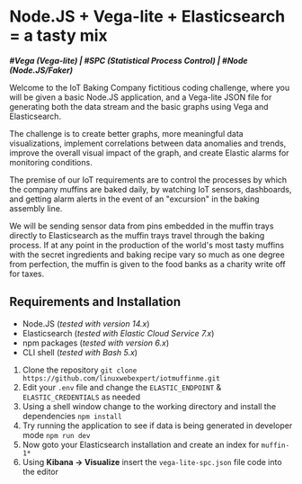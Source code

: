 # Node.JS + Vega-lite + Elasticsearch = a tasty mix

_**#Vega (Vega-lite) | #SPC (Statistical Process Control) | #Node (Node.JS/Faker)**_

Welcome to the IoT Baking Company fictitious coding challenge, where you will be
given a basic Node.JS application, and a Vega-lite JSON file for generating both
the data stream and the basic graphs using Vega and Elasticsearch.

The challenge is to create better graphs, more meaningful data visualizations,
implement correlations between data anomalies and trends, improve the overall
visual impact of the graph, and create Elastic alarms for monitoring conditions.

The premise of our IoT requirements are to control the processes by which the company
muffins are baked daily, by watching IoT sensors, dashboards, and getting alarm alerts
in the event of an "excursion" in the baking assembly line.

We will be sending sensor data from pins embedded in the muffin trays directly to
Elasticsearch as the muffin trays travel through the baking process. If at any
point in the production of the world's most tasty muffins with the secret ingredients
and baking recipe vary so much as one degree from perfection, the muffin is given to
the food banks as a charity write off for taxes.

## Requirements and Installation

- Node.JS (_tested with version 14.x_)
- Elasticsearch (_tested with Elastic Cloud Service 7.x_)
- npm packages (_tested with version 6.x_)
- CLI shell (_tested with Bash 5.x_)

1. Clone the repository `git clone https://github.com/linuxwebexpert/iotmuffinme.git`
2. Edit your `.env` file and change the `ELASTIC_ENDPOINT` & `ELASTIC_CREDENTIALS` as needed
3. Using a shell window change to the working directory and install the dependencies `npm install`
4. Try running the application to see if data is being generated in developer mode `npm run dev`
5. Now goto your Elasticsearch installation and create an index for `muffin-1*`
6. Using **Kibana -> Visualize** insert the `vega-lite-spc.json` file code into the editor
